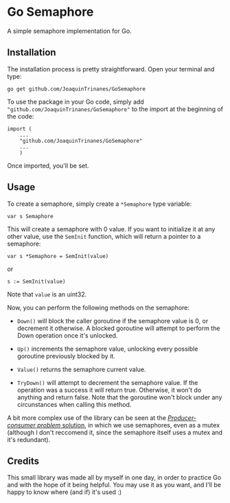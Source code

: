 # Go Semaphore

A simple semaphore implementation for Go.

## Installation
The installation process is pretty straightforward. Open your terminal and type:

```
go get github.com/JoaquinTrinanes/GoSemaphore
```

To use the package in your Go code, simply add `"github.com/JoaquinTrinanes/GoSemaphore"` to the import at the beginning of the code:

```
import (
    ...
    "github.com/JoaquinTrinanes/GoSemaphore"
    ...
    )
```

Once imported, you'll be set.

## Usage

To create a semaphore, simply create a `*Semaphore` type variable:

```
var s Semaphore
```

This will create a semaphore with 0 value. If you want to initialize it at any other value, use the `SemInit` function, which will return a pointer to a semaphore:


```
var s *Semaphore = SemInit(value)
```

or

```
s := SemInit(value)
```

Note that `value` is an uint32.

Now, you can perform the following methods on the semaphore:

 - `Down()` will block the caller goroutine if the semaphore value is 0, or decrement it otherwise. A blocked goroutine will attempt to perform the Down operation once it's unlocked.

 - `Up()` increments the semaphore value, unlocking every possible goroutine previously blocked by it.

 - `Value()` returns the semaphore current value.

 - `TryDown()` will attempt to decrement the semaphore value. If the operation was a success it will return true. Otherwise, it won't do anything and return false. Note that the goroutine won't block under any circunstances when calling this method.

A bit more complex use of the library can be seen at the [*Producer-consumer problem* solution](example/prodCons.go), in which we use semaphores, even as a mutex (although I don't reccomend it, since the semaphore itself uses a mutex and it's redundant).

## Credits

This small library was made all by myself in one day, in order to practice Go and with the hope of it being helpful. You may use it as you want, and I'll be happy to know where (and if) it's used  :)
